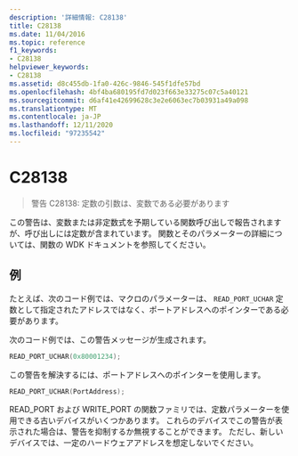 ```yaml
---
description: '詳細情報: C28138'
title: C28138
ms.date: 11/04/2016
ms.topic: reference
f1_keywords:
- C28138
helpviewer_keywords:
- C28138
ms.assetid: d8c455db-1fa0-426c-9846-545f1dfe57bd
ms.openlocfilehash: 4bf4ba680195fd7d023f663e33275c07c5a40121
ms.sourcegitcommit: d6af41e42699628c3e2e6063ec7b03931a49a098
ms.translationtype: MT
ms.contentlocale: ja-JP
ms.lasthandoff: 12/11/2020
ms.locfileid: "97235542"
---
```

# <a name="c28138"></a>C28138

> 警告 C28138: 定数の引数は、変数である必要があります

この警告は、変数または非定数式を予期している関数呼び出しで報告されますが、呼び出しには定数が含まれています。 関数とそのパラメーターの詳細については、関数の WDK ドキュメントを参照してください。

## <a name="example"></a>例

たとえば、次のコード例では、マクロのパラメーターは、 `READ_PORT_UCHAR` 定数として指定されたアドレスではなく、ポートアドレスへのポインターである必要があります。

次のコード例では、この警告メッセージが生成されます。

```cpp
READ_PORT_UCHAR(0x80001234);
```

この警告を解決するには、ポートアドレスへのポインターを使用します。

```cpp
READ_PORT_UCHAR(PortAddress);
```

READ_PORT および WRITE_PORT の関数ファミリでは、定数パラメーターを使用できる古いデバイスがいくつかあります。 これらのデバイスでこの警告が表示された場合は、警告を抑制するか無視することができます。 ただし、新しいデバイスでは、一定のハードウェアアドレスを想定しないでください。
